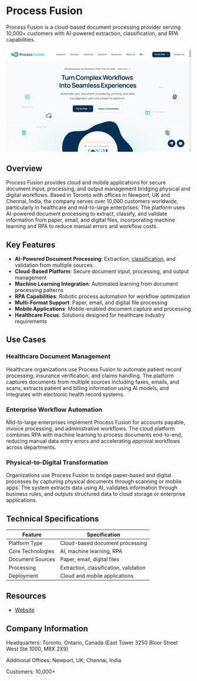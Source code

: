 # Process Fusion

Process Fusion is a cloud-based document processing provider serving 10,000+ customers with AI-powered extraction, classification, and RPA capabilities.

![Process Fusion](assets/process-fusion.png)


## Overview

Process Fusion provides cloud and mobile applications for secure document input, processing, and output management bridging physical and digital workflows. Based in Toronto with offices in Newport, UK and Chennai, India, the company serves over 10,000 customers worldwide, particularly in healthcare and mid-to-large enterprises. The platform uses AI-powered document processing to extract, classify, and validate information from paper, email, and digital files, incorporating machine learning and RPA to reduce manual errors and workflow costs.

## Key Features

- **AI-Powered Document Processing**: Extraction, [classification](../../capabilities/classification/index.md), and validation from multiple sources
- **Cloud-Based Platform**: Secure document input, processing, and output management
- **Machine Learning Integration**: Automated learning from document processing patterns
- **RPA Capabilities**: Robotic process automation for workflow optimization
- **Multi-Format Support**: Paper, email, and digital file processing
- **Mobile Applications**: Mobile-enabled document capture and processing
- **Healthcare Focus**: Solutions designed for healthcare industry requirements

## Use Cases

### Healthcare Document Management
Healthcare organizations use Process Fusion to automate patient record processing, insurance verification, and claims handling. The platform captures documents from multiple sources including faxes, emails, and scans, extracts patient and billing information using AI models, and integrates with electronic health record systems.

### Enterprise Workflow Automation
Mid-to-large enterprises implement Process Fusion for accounts payable, invoice processing, and administrative workflows. The cloud platform combines RPA with machine learning to process documents end-to-end, reducing manual data entry errors and accelerating approval workflows across departments.

### Physical-to-Digital Transformation
Organizations use Process Fusion to bridge paper-based and digital processes by capturing physical documents through scanning or mobile apps. The system extracts data using AI, validates information through business rules, and outputs structured data to cloud storage or enterprise applications.

## Technical Specifications

| Feature | Specification |
|---------|---------------|
| Platform Type | Cloud-based document processing |
| Core Technologies | AI, machine learning, RPA |
| Document Sources | Paper, email, digital files |
| Processing | Extraction, classification, validation |
| Deployment | Cloud and mobile applications |


## Resources

- [Website](https://www.processfusion.com)

## Company Information

Headquarters: Toronto, Ontario, Canada (East Tower 3250 Bloor Street West Ste 1000, M8X 2X9)

Additional Offices: Newport, UK; Chennai, India

Customers: 10,000+ 